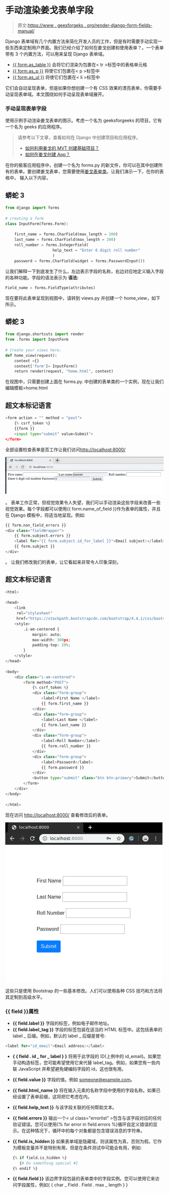 # 手动渲染姜戈表单字段

> 原文:[https://www . geesforgeks . org/render-django-form-fields-manual/](https://www.geeksforgeeks.org/render-django-form-fields-manually/)

Django 表单域有几个内置方法来简化开发人员的工作，但是有时需要手动实现一些东西来定制用户界面。我们已经介绍了如何在姜戈创建和使用表单？。一个表单带有 3 个内置方法，可以用来呈现 Django 表单域。

*   [{{ form.as_table }}](https://www.geeksforgeeks.org/form-as_table-render-django-forms-as-table/) 会将它们渲染为包裹在< tr >标签中的表格单元格
*   [{{ form.as_p }}](https://www.geeksforgeeks.org/form-as_p-render-django-forms-as-paragraph/) 将使它们包裹在< p >标签中
*   [{{ form.as_ul }}](https://www.geeksforgeeks.org/form-as_ul-render-django-forms-as-list/) 将使它们包裹在< li >标签中

它们会自动呈现表单，但是如果你想创建一个有 CSS 效果的漂亮表单，你需要手动呈现表单域。本文围绕如何手动呈现表单域展开。

### 手动呈现表单字段

使用示例手动渲染姜戈表单的图示。考虑一个名为 geeksforgeeks 的项目，它有一个名为 geeks 的应用程序。

> 请参考以下文章，查看如何在 Django 中创建项目和应用程序。
> 
> *   [如何利用姜戈的 MVT 创建基础项目？](https://www.geeksforgeeks.org/how-to-create-a-basic-project-using-mvt-in-django/)
> *   [如何在姜戈创建 App？](https://www.geeksforgeeks.org/how-to-create-an-app-in-django/)

在你的极客应用程序中，创建一个名为 forms.py 的新文件，你可以在其中创建所有的表单。要创建姜戈表单，您需要使用[姜戈表单类](https://docs.djangoproject.com/en/2.2/topics/forms/#the-django-form-class)。让我们演示一下，在你的表格中，
输入以下内容，

## 蟒蛇 3

```py
from django import forms

# creating a form 
class InputForm(forms.Form):

    first_name = forms.CharField(max_length = 200)
    last_name = forms.CharField(max_length = 200)
    roll_number = forms.IntegerField(
                     help_text = "Enter 6 digit roll number"
                     )
    password = forms.CharField(widget = forms.PasswordInput())
```

让我们解释一下到底发生了什么，左边表示字段的名称，右边对应地定义输入字段的各种功能。字段的语法表示为
**语法:**

```py
Field_name = forms.FieldType(attributes)
```

现在要将此表单呈现到视图中，请转到 views.py 并创建一个 home_view，如下所示。

## 蟒蛇 3

```py
from django.shortcuts import render
from .forms import InputForm

# Create your views here.
def home_view(request):
    context ={}
    context['form']= InputForm()
    return render(request, "home.html", context)
```

在视图中，只需要创建上面在 forms.py.
中创建的表单类的一个实例，现在让我们编辑模板>home.html

## 超文本标记语言

```py
<form action = "" method = "post">
    {% csrf_token %}
    {{form }}
    <input type="submit" value=Submit">
</form>
```

全部设置检查表单是否工作让我们访问[http://localhost:8000/](http://localhost:8000/)

![create-django-form](img/e9d524d717b984d477709d8dcf854fcd.png)

。
表单工作正常，但视觉效果令人失望，我们可以手动渲染这些字段来改善一些视觉效果。每个字段都可以使用{{ form.name_of_field }}作为表单的属性，并且在 Django 模板中，将适当地呈现。例如:

```py
{{ form.non_field_errors }}
<div class="fieldWrapper">
    {{ form.subject.errors }}
    <label for="{{ form.subject.id_for_label }}">Email subject:</label>
    {{ form.subject }}
</div>
```

。
让我们修改我们的表单，让它看起来非常令人印象深刻，

## 超文本标记语言

```py
<html>

<head>
    <link 
     rel="stylesheet"
     href="https://stackpath.bootstrapcdn.com/bootstrap/4.4.1/css/bootstrap.min.css">
    <style>
        .i-am-centered {
            margin: auto;
            max-width: 300px;
            padding-top: 20%;
        }
    </style>
</head>

<body>
    <div class="i-am-centered">
        <form method="POST">
            {% csrf_token %}
            <div class="form-group">
                <label>First Name </label>
                {{ form.first_name }}
            </div>
            <div class="form-group">
                <label>Last Name </label>
                {{ form.last_name }}
            </div>
            <div class="form-group">
                <label>Roll Number</label>
                {{ form.roll_number }}
            </div>
            <div class="form-group">
                <label>Password</label>
                {{ form.password }}
            </div>
            <button type="submit" class="btn btn-primary">Submit</button>
        </form>
    </div>
</body>

</html>
```

现在访问 [http://localhost:8000/](http://localhost:8000/) 查看修改后的表单。

![django-forms-render-manualy](img/fc7fbacf070e949cedaadee068c652f3.png)

这些只是使用 Bootstrap 的一些基本修改。人们可以使用各种 CSS 技巧和方法将其定制到高级水平。

### {{ field }}属性

*   **{{ field.label }}**
    字段的标签，例如电子邮件地址。
*   **{{ field.label_tag }}**
    字段的标签包装在适当的 HTML 标签中。这包括表单的 label _ 后缀。例如，默认的 label _ 后缀是冒号:

```py
<label for="id_email">Email address:</label>
```

*   **{ { field . id _ for _ label } }**
    将用于此字段的 ID(上例中的 id_email)。如果您手动构造标签，您可能希望使用它来代替 label_tag。例如，如果您有一些内联 JavaScript 并希望避免硬编码字段的 id，这也很有用。
*   **{{ field.value }}**
    字段的值。例如 someone@example.com。
*   **{{ field.html_name }}**
    将在输入元素的名称字段中使用的字段名称。如果已经设置了表单前缀，这将把它考虑在内。
*   **{{ field.help_text }}**
    与该字段关联的任何帮助文本。
*   **{{ field.errors }}**
    输出一个< ul class="errorlist" >包含与该字段对应的任何验证错误。您可以使用{% for error in field.errors %}循环自定义错误的显示。在这种情况下，循环中的每个对象都是包含错误消息的字符串。
*   **{{ field.is_hidden }}**
    如果表单域是隐藏域，则该属性为真，否则为假。它作为模板变量并不是特别有用，但是在条件测试中可能会有用，例如:

    ```py
    {% if field.is_hidden %}
       {# Do something special #}
    {% endif %}
    ```

*   **{{ field.field }}**
    该边界字段包装的表单类中的字段实例。您可以使用它来访问字段属性，例如{ { char _ Field . Field . max _ length } }